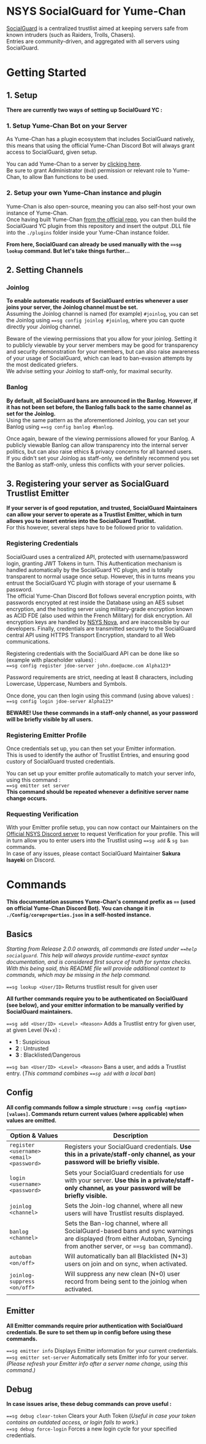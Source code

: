 # NSYS SocialGuard for Yume-Chan

[SocialGuard](https://socialguard.net/) is a centralized trustlist aimed at keeping servers safe from known intruders (such as Raiders, Trolls, Chasers).  
Entries are community-driven, and aggregated with all servers using SocialGuard.



# Getting Started

## 1. Setup

**There are currently two ways of setting up SocialGuard YC :**

### 1. Setup Yume-Chan Bot on your Server
As Yume-Chan has a plugin ecosystem that includes SocialGuard natively, this means that using the official Yume-Chan Discord Bot will always grant access to SocialGuard, given setup.

You can add Yume-Chan to a server by [clicking here](https://discordapp.com/oauth2/authorize?client_id=583412458560159776&scope=bot&permissions=8).  
Be sure to grant Administrator (`0x8`) permission or relevant role to Yume-Chan, to allow Ban functions to be used.

### 2. Setup your own Yume-Chan instance and plugin
Yume-Chan is also open-source, meaning you can also self-host your own instance of Yume-Chan.  
Once having built Yume-Chan [from the official repo](https://github.com/YumeChan-DT/YumeChan), you can then build the SocialGuard YC plugin from this repository and insert the output .DLL file into the ``./plugins`` folder inside your Yume-Chan instance folder.

**From here, SocialGuard can already be used manually with the ``==sg lookup`` command. But let's take things further...**


## 2. Setting Channels

### Joinlog
**To enable automatic readouts of SocialGuard entries whenever a user joins your server, the Joinlog channel must be set.**  
Assuming the Joinlog channel is named (for example) `#joinlog`, you can set the Joinlog using ``==sg config joinlog #joinlog``, where you can quote directly your Joinlog channel.

Beware of the viewing permissions that you allow for your joinlog. Setting it to publicly viewable by your server members may be good for transparency and security demonstration for your members, but can also raise awareness of your usage of SocialGuard, which can lead to ban-evasion attempts by the most dedicated griefers.  
We advise setting your Joinlog to staff-only, for maximal security.

### Banlog
**By default, all SocialGuard bans are announced in the Banlog. However, if it has not been set before, the Banlog falls back to the same channel as set for the Joinlog.**  
Using the same pattern as the aforementioned Joinlog, you can set your Banlog using ``==sg config banlog #banlog``.  

Once again, beware of the viewing permissions allowed for your Banlog. A publicly viewable Banlog can allow transparency into the internal server politics, but can also raise ethics & privacy concerns for all banned users.  
If you didn't set your Joinlog as staff-only, we definitely recommend you set the Banlog as staff-only, unless this conflicts with your server policies.


## 3. Registering your server as SocialGuard Trustlist Emitter

**If your server is of good reputation, and trusted, SocialGuard Maintainers can allow your server to operate as a Trustlist Emitter, which in turn allows you to insert entries into the SocialGuard Trustlist.**  
For this however, several steps have to be followed prior to validation.

### Registering Credentials
SocialGuard uses a centralized API, protected with username/password login, granting JWT Tokens in turn. This Authentication mechanism is handled automatically by the SocialGuard YC plugin, and is totally transparent to normal usage once setup. However, this in turns means you entrust the SocialGuard YC plugin with storage of your username & password.  
The official Yume-Chan Discord Bot follows several encryption points, with passwords encrypted at rest inside the Database using an AES subset encryption, and the hosting server using military-grade encryption known as ACID FDE (also used within the French Military) for disk encryption. All encryption keys are handled by [NSYS Nova](mailto:nova+socialguard@nodsoft.net), and are inaccessible by our developers. 
Finally, credentials are transmitted securely to the SocialGuard central API using HTTPS Transport Encryption, standard to all Web communications.

Registering credentials with the SocialGuard API can be done like so (example with placeholder values) :  
``==sg config register jdoe-server john.doe@acme.com Alpha123*``  

Password requirements are strict, needing at least 8 characters, including Lowercase, Uppercase, Numbers and Symbols.

Once done, you can then login using this command (using above values) :  
``==sg config login jdoe-server Alpha123*``  

**BEWARE! Use these commands in a staff-only channel, as your password will be briefly visible by all users.**  

### Registering Emitter Profile
Once credentials set up, you can then set your Emitter information.  
This is used to identify the author of Trustlist Entries, and ensuring good custory of SocialGuard trusted credentials.

You can set up your emitter profile automatically to match your server info, using this command :  
``==sg emitter set server``  
**This command should be repeated whenever a definitive server name change occurs.**

### Requesting Verification
With your Emitter profile setup, you can now contact our Maintainers on the [Official NSYS Discord server](https://discord.gg/xV5nFmkbyS) to request Verification for your profile. This will in turn allow you to enter users into the Trustlist using ``==sg add`` & ``sg ban`` commands.  
In case of any issues, please contact SocialGuard Maintainer **Sakura Isayeki** on Discord.


# Commands
**This documentation assumes Yume-Chan's command prefix as ``==`` (used on official Yume-Chan Discord Bot). You can change it in ``./Config/coreproperties.json`` in a self-hosted instance.**

## Basics

*Starting from Release 2.0.0 onwards, all commands are listed under `==help socialguard`. This help will always provide runtime-exact syntax documentation, and is considered first source of truth for syntax checks.  
With this being said, this README file will provide additional context to commands, which may be missing in the help command.*

``==sg lookup <User/ID>`` Returns trustlist result for given user


**All further commands require you to be authenticated on SocialGuard (see below), and your emitter information to be manually verified by SocialGuard maintainers.**

``==sg add <User/ID> <Level> <Reason>`` Adds a Trustlist entry for given user, at given Level (N+x) :
 - **1** : Suspicious
 - **2** : Untrusted
 - **3** : Blacklisted/Dangerous

``==sg ban <User/ID> <Level> <Reason>`` Bans a user, and adds a Trustlist entry. (*This command combines ``==sg add`` with a local ban*)


## Config 
**All config commands follow a simple structure : ``==sg config <option> [values]``. Commands return current values (where applicable) when values are omitted.**

| Option & Values | Description |
| --- | --- |
| ``register <username> <email> <password>`` | Registers your SocialGuard credentials. __Use this in a private/staff-only channel, as your password will be briefly visible.__ |
| ``login <username> <password>`` | Sets your SocialGuard credentials for use with your server. __Use this in a private/staff-only channel, as your password will be briefly visible.__ | 
| ``joinlog <channel>``| Sets the Join-log channel, where all new users will have Trustlist results displayed. |
| ``banlog <channel>`` | Sets the Ban-log channel, where all SocialGuard-based bans and sync warnings are displayed (from either Autoban, Syncing from another server, or ``==sg ban`` command). |
| ``autoban <on/off>`` | Will automatically ban all Blacklisted (N+3) users on join and on sync, when activated. |
| ``joinlog-suppress <on/off>`` | Will suppress any new clean (N+0) user record from being sent to the joinlog when activated. |


## Emitter
**All Emitter commands require prior authentication with SocialGuard credentials. Be sure to set them up in config before using these commands.**

``==sg emitter info`` Displays Emitter information for your current credentials.  
``==sg emitter set-server`` Automatically sets Emitter info for your server. *(Please refresh your Emitter info after a server name change, using this command.)*  

## Debug
**In case issues arise, these debug commands can prove useful :**

``==sg debug clear-token`` Clears your Auth Token (*Useful in case your token contains an outdated access, or login fails to work.*)  
``==sg debug force-login`` Forces a new login cycle for your specified credentials.